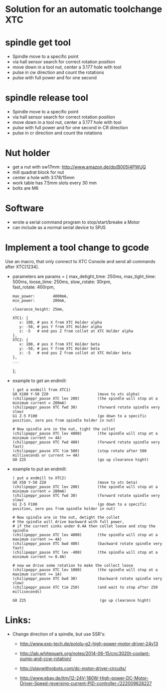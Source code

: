 Solution for an automatic toolchange XTC
===============================================

# spindle get tool
- Spindle move to a specific point
- via hall sensor search for correct rotation position
- move down in a tool nut, center a 3.177 hole with tool
- pulse in cw direction and count the rotations
- pulse with full power and for one second

# spindle release tool
- Spindle move to a specific point
- via hall sensor search for correct rotation position
- move down in a tool nut, center a 3.177 hole with tool
- pulse with full power and for one second in CR direction
- pulse in cr direction and count the rotations

# Nut holder
- get a nut with sw17mm: http://www.amazon.de/dp/B005I4PWUQ
- mill quadrat block for nut
- center a hole with 3.178/15mm
- work table has 7.5mm slots every 30 mm
- bolts are M6

# Software
- wrote a serial command program to stop/start/breake a Motor
- can include as a normal serial device to SPJS

# Implement a tool change to gcode

Use an macro, that only connect to XTC Console and send all commands after XTC[1234].
- parameters are
   params = {
      max_detight_time: 250ms,
      max_tight_time:   500ms,
      loose_time:       250ms,
      slow_rotate:      30rpm,       
      fast_rotate:      400rpm,    

      max_power:        4000mA,
      min_power:        200mA,

      clearance_height: 25mm,   

      XTC1: {
         x: 100, # pos X from XTC Holder alpha
         y: -50, # pos Y from XTC Holder alpha
         z: -5   # end pos Z from collet at XTC Holder alpha
      },
      XTC2: {
         x: 100, # pos X from XTC Holder beta
         y: -50, # pos Y from XTC Holder beta
         z: -5   # end pos Z from collet at XTC Holder beta
      },
      ...
   };

- example to get an endmill:
   ```
   ( get a endmill from XTC1)
   G0 X100 Y-50 Z20                      (move to xtc alpha)
   (chilipeppr_pause XTC lev 200)        (the spindle will stop at a minimum current = 200mA)
   (chilipeppr_pause XTC fwd 30)         (forward rotate spindle very slow)
   G1 Z-5 F100                           (go down to a specific position, zero pos from spindle holder in nut)

   # Now spindle are in the nut, tight the collet
   (chilipeppr_pause XTC lev 4000)       (the spindle will stop at a minimum current >= 4A)
   (chilipeppr_pause XTC fwd 400)        (forward rotate spindle very fast)
   (chilipeppr_pause XTC tim 500)        (stop rotate after 500 milliseconds or current >= 4A)
   G0 Z25                                (go up clearance hight)
   ```

- example to put an endmill:
   ```
   ( put a endmill to XTC2)
   G0 X50 Y-50 Z20                       (move to xtc beta)
   (chilipeppr_pause XTC lev 200)        (the spindle will stop at a minimum current = 200mA)
   (chilipeppr_pause XTC fwd 30)         (forward rotate spindle very slow)
   G1 Z-5 F100                           (go down to a specific position, zero pos from spindle holder in nut)

   # Now spindle are in the nut, detight the collet
   # the spindle will drive backward with full power, 
   # if the current sinks under 0.4A then collet loose and stop the spindle
   (chilipeppr_pause XTC lev 4000)       (the spindle will stop at a maximum current >= 4A)
   (chilipeppr_pause XTC bwd 400)        (backward rotate spindle very fast)
   (chilipeppr_pause XTC lev -400)       (the spindle will stop at a minimum current <= 0.4A)

   # now we drive some rotation to make the collect loose
   (chilipeppr_pause XTC lev 1000)       (the spindle will stop at a maximum current >= 1A)
   (chilipeppr_pause XTC bwd 30)         (backward rotate spindle very slow)
   (chilipeppr_pause XTC tim 250)        (and wait to stop after 250 milliseconds)

   G0 Z25                                 (go up clearance hight)
   ```
   


# Links:
- Change direction of a spindle, but use SSR's: 
   * http://www.exp-tech.de/pololu-g2-high-power-motor-driver-24v13

   * http://lab.whitequark.org/notes/2014-06-15/cnc3020t-coolant-pump-and-ccw-rotation/ 
   * http://playwithrobots.com/dc-motor-driver-circuits/
   * http://www.ebay.de/itm/12-24V-180W-High-power-DC-Motor-Driver-Speed-reversing-current-PID-controller-/222009628227
   
